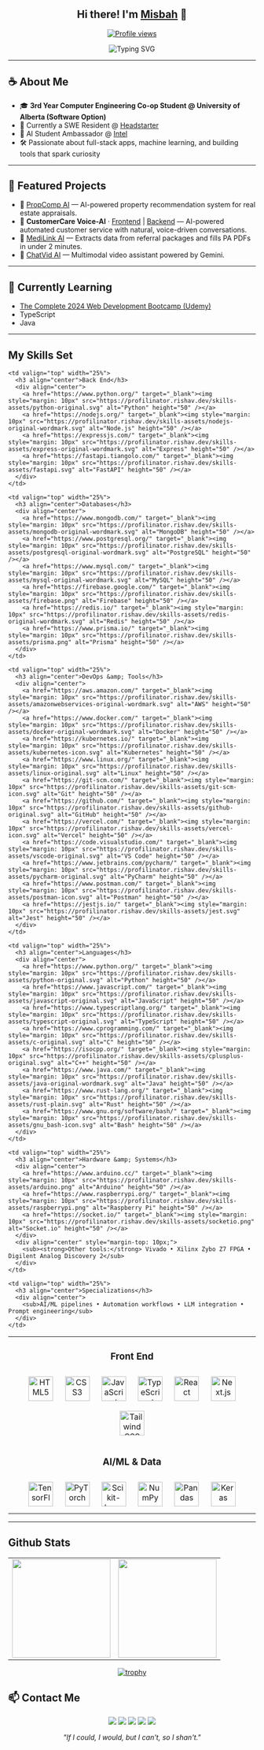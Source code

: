 <!-- Hi there header -->
<h2 align="center">
  Hi there! I'm <a href="https://www.misbahan.com">Misbah</a> 👋
</h2>

<!-- Profile view badge -->
<p align="center">
  <a href="https://github.com/MisbahAN">
    <img src="https://komarev.com/ghpvc/?username=MisbahAN&color=blue" alt="Profile views" />
  </a>
</p>

<!-- Typing animation -->
<p align="center">
  <img src="https://readme-typing-svg.herokuapp.com?font=Fira+Code&duration=3000&pause=500&center=true&vCenter=true&width=435&lines=3rd+Year+Computer+Engineering+Student;Intern+%40+VSF+Holdings;SWE+Resident+%40+Headstarter;AI+Student+Ambassador+%40+Intel" alt="Typing SVG" />
</p>

<hr/>

<h2>☕ About Me</h2>
<ul>
  <li>🎓 <strong>3rd Year Computer Engineering Co-op Student @ University of Alberta (Software Option)</strong></li>
  <li>🧠 Currently a SWE Resident @ <a href="https://headstarter.co/">Headstarter</a></li>
  <li>🤖 AI Student Ambassador @ <a href="https://www.intel.com/">Intel</a></li>
  <li>🛠️ Passionate about full-stack apps, machine learning, and building tools that spark curiosity</li>
</ul>

<hr/>

<h2>🔧 Featured Projects</h2>
<ul>
  <li>🏡 <a href="https://github.com/MisbahAN/PropComp-AI">PropComp AI</a> — AI-powered property recommendation system for real estate appraisals.</li>
  <li>🧠 <strong>CustomerCare Voice-AI</strong> · <a href="https://github.com/MisbahAN/CustomerCare-VoiceAI-Frontend">Frontend</a> | <a href="https://github.com/MisbahAN/CustomerCare-VoiceAI-Backend">Backend</a> — AI-powered automated customer service with natural, voice-driven conversations.</li>
  <li>🏥 <a href="https://github.com/MisbahAN/MediLink-AI">MediLink AI</a> — Extracts data from referral packages and fills PA PDFs in under 2 minutes.</li>
  <li>🎥 <a href="https://github.com/MisbahAN/ChatVid-AI">ChatVid AI</a> — Multimodal video assistant powered by Gemini.</li>
</ul>

<hr/>

<h2>🌱 Currently Learning</h2>
<ul>
  <li><a href="https://www.udemy.com/course/the-complete-web-development-bootcamp/">The Complete 2024 Web Development Bootcamp (Udemy)</a></li>
  <li>TypeScript</li>
  <li>Java</li>
</ul>

<hr/>

<h2>My Skills Set</h2>
<table>
  <tr>
    <td valign="top" width="25%">
      <h3 align="center">Front End</h3>
      <div align="center">
        <a href="https://en.wikipedia.org/wiki/HTML5" target="_blank"><img style="margin: 10px" src="https://profilinator.rishav.dev/skills-assets/html5-original-wordmark.svg" alt="HTML5" height="50" /></a>
        <a href="https://www.w3schools.com/css/" target="_blank"><img style="margin: 10px" src="https://profilinator.rishav.dev/skills-assets/css3-original-wordmark.svg" alt="CSS3" height="50" /></a>
        <a href="https://www.javascript.com/" target="_blank"><img style="margin: 10px" src="https://profilinator.rishav.dev/skills-assets/javascript-original.svg" alt="JavaScript" height="50" /></a>
        <a href="https://www.typescriptlang.org/" target="_blank"><img style="margin: 10px" src="https://profilinator.rishav.dev/skills-assets/typescript-original.svg" alt="TypeScript" height="50" /></a>
        <a href="https://react.dev/" target="_blank"><img style="margin: 10px" src="https://profilinator.rishav.dev/skills-assets/react-original-wordmark.svg" alt="React" height="50" /></a>
        <a href="https://nextjs.org/" target="_blank"><img style="margin: 10px" src="https://profilinator.rishav.dev/skills-assets/nextjs.png" alt="Next.js" height="50" /></a>
        <a href="https://tailwindcss.com/" target="_blank"><img style="margin: 10px" src="https://profilinator.rishav.dev/skills-assets/tailwindcss.svg" alt="Tailwind CSS" height="50" /></a>
      </div>
    </td>

    <td valign="top" width="25%">
      <h3 align="center">Back End</h3>
      <div align="center">
        <a href="https://www.python.org/" target="_blank"><img style="margin: 10px" src="https://profilinator.rishav.dev/skills-assets/python-original.svg" alt="Python" height="50" /></a>
        <a href="https://nodejs.org/" target="_blank"><img style="margin: 10px" src="https://profilinator.rishav.dev/skills-assets/nodejs-original-wordmark.svg" alt="Node.js" height="50" /></a>
        <a href="https://expressjs.com/" target="_blank"><img style="margin: 10px" src="https://profilinator.rishav.dev/skills-assets/express-original-wordmark.svg" alt="Express" height="50" /></a>
        <a href="https://fastapi.tiangolo.com/" target="_blank"><img style="margin: 10px" src="https://profilinator.rishav.dev/skills-assets/fastapi.svg" alt="FastAPI" height="50" /></a>
      </div>
    </td>

    <td valign="top" width="25%">
      <h3 align="center">Databases</h3>
      <div align="center">
        <a href="https://www.mongodb.com/" target="_blank"><img style="margin: 10px" src="https://profilinator.rishav.dev/skills-assets/mongodb-original-wordmark.svg" alt="MongoDB" height="50" /></a>
        <a href="https://www.postgresql.org/" target="_blank"><img style="margin: 10px" src="https://profilinator.rishav.dev/skills-assets/postgresql-original-wordmark.svg" alt="PostgreSQL" height="50" /></a>
        <a href="https://www.mysql.com/" target="_blank"><img style="margin: 10px" src="https://profilinator.rishav.dev/skills-assets/mysql-original-wordmark.svg" alt="MySQL" height="50" /></a>
        <a href="https://firebase.google.com/" target="_blank"><img style="margin: 10px" src="https://profilinator.rishav.dev/skills-assets/firebase.png" alt="Firebase" height="50" /></a>
        <a href="https://redis.io/" target="_blank"><img style="margin: 10px" src="https://profilinator.rishav.dev/skills-assets/redis-original-wordmark.svg" alt="Redis" height="50" /></a>
        <a href="https://www.prisma.io/" target="_blank"><img style="margin: 10px" src="https://profilinator.rishav.dev/skills-assets/prisma.png" alt="Prisma" height="50" /></a>
      </div>
    </td>

    <td valign="top" width="25%">
      <h3 align="center">DevOps &amp; Tools</h3>
      <div align="center">
        <a href="https://aws.amazon.com/" target="_blank"><img style="margin: 10px" src="https://profilinator.rishav.dev/skills-assets/amazonwebservices-original-wordmark.svg" alt="AWS" height="50" /></a>
        <a href="https://www.docker.com/" target="_blank"><img style="margin: 10px" src="https://profilinator.rishav.dev/skills-assets/docker-original-wordmark.svg" alt="Docker" height="50" /></a>
        <a href="https://kubernetes.io/" target="_blank"><img style="margin: 10px" src="https://profilinator.rishav.dev/skills-assets/kubernetes-icon.svg" alt="Kubernetes" height="50" /></a>
        <a href="https://www.linux.org/" target="_blank"><img style="margin: 10px" src="https://profilinator.rishav.dev/skills-assets/linux-original.svg" alt="Linux" height="50" /></a>
        <a href="https://git-scm.com/" target="_blank"><img style="margin: 10px" src="https://profilinator.rishav.dev/skills-assets/git-scm-icon.svg" alt="Git" height="50" /></a>
        <a href="https://github.com/" target="_blank"><img style="margin: 10px" src="https://profilinator.rishav.dev/skills-assets/github-original.svg" alt="GitHub" height="50" /></a>
        <a href="https://vercel.com/" target="_blank"><img style="margin: 10px" src="https://profilinator.rishav.dev/skills-assets/vercel-icon.svg" alt="Vercel" height="50" /></a>
        <a href="https://code.visualstudio.com/" target="_blank"><img style="margin: 10px" src="https://profilinator.rishav.dev/skills-assets/vscode-original.svg" alt="VS Code" height="50" /></a>
        <a href="https://www.jetbrains.com/pycharm/" target="_blank"><img style="margin: 10px" src="https://profilinator.rishav.dev/skills-assets/pycharm-original.svg" alt="PyCharm" height="50" /></a>
        <a href="https://www.postman.com/" target="_blank"><img style="margin: 10px" src="https://profilinator.rishav.dev/skills-assets/postman-icon.svg" alt="Postman" height="50" /></a>
        <a href="https://jestjs.io/" target="_blank"><img style="margin: 10px" src="https://profilinator.rishav.dev/skills-assets/jest.svg" alt="Jest" height="50" /></a>
      </div>
    </td>
  </tr>

  <tr>
    <td valign="top" width="25%">
      <h3 align="center">AI/ML &amp; Data</h3>
      <div align="center">
        <a href="https://www.tensorflow.org/" target="_blank"><img style="margin: 10px" src="https://profilinator.rishav.dev/skills-assets/tensorflow-icon.svg" alt="TensorFlow" height="50" /></a>
        <a href="https://pytorch.org/" target="_blank"><img style="margin: 10px" src="https://profilinator.rishav.dev/skills-assets/pytorch-icon.svg" alt="PyTorch" height="50" /></a>
        <a href="https://scikit-learn.org/" target="_blank"><img style="margin: 10px" src="https://profilinator.rishav.dev/skills-assets/scikit-learn.png" alt="Scikit-learn" height="50" /></a>
        <a href="https://numpy.org/" target="_blank"><img style="margin: 10px" src="https://profilinator.rishav.dev/skills-assets/numpy-original-wordmark.svg" alt="NumPy" height="50" /></a>
        <a href="https://pandas.pydata.org/" target="_blank"><img style="margin: 10px" src="https://profilinator.rishav.dev/skills-assets/pandas-original-wordmark.svg" alt="Pandas" height="50" /></a>
        <a href="https://keras.io/" target="_blank"><img style="margin: 10px" src="https://profilinator.rishav.dev/skills-assets/keras.png" alt="Keras" height="50" /></a>
      </div>
    </td>

    <td valign="top" width="25%">
      <h3 align="center">Languages</h3>
      <div align="center">
        <a href="https://www.python.org/" target="_blank"><img style="margin: 10px" src="https://profilinator.rishav.dev/skills-assets/python-original.svg" alt="Python" height="50" /></a>
        <a href="https://www.javascript.com/" target="_blank"><img style="margin: 10px" src="https://profilinator.rishav.dev/skills-assets/javascript-original.svg" alt="JavaScript" height="50" /></a>
        <a href="https://www.typescriptlang.org/" target="_blank"><img style="margin: 10px" src="https://profilinator.rishav.dev/skills-assets/typescript-original.svg" alt="TypeScript" height="50" /></a>
        <a href="https://www.cprogramming.com/" target="_blank"><img style="margin: 10px" src="https://profilinator.rishav.dev/skills-assets/c-original.svg" alt="C" height="50" /></a>
        <a href="https://isocpp.org/" target="_blank"><img style="margin: 10px" src="https://profilinator.rishav.dev/skills-assets/cplusplus-original.svg" alt="C++" height="50" /></a>
        <a href="https://www.java.com/" target="_blank"><img style="margin: 10px" src="https://profilinator.rishav.dev/skills-assets/java-original-wordmark.svg" alt="Java" height="50" /></a>
        <a href="https://www.rust-lang.org/" target="_blank"><img style="margin: 10px" src="https://profilinator.rishav.dev/skills-assets/rust-plain.svg" alt="Rust" height="50" /></a>
        <a href="https://www.gnu.org/software/bash/" target="_blank"><img style="margin: 10px" src="https://profilinator.rishav.dev/skills-assets/gnu_bash-icon.svg" alt="Bash" height="50" /></a>
      </div>
    </td>

    <td valign="top" width="25%">
      <h3 align="center">Hardware &amp; Systems</h3>
      <div align="center">
        <a href="https://www.arduino.cc/" target="_blank"><img style="margin: 10px" src="https://profilinator.rishav.dev/skills-assets/arduino.png" alt="Arduino" height="50" /></a>
        <a href="https://www.raspberrypi.org/" target="_blank"><img style="margin: 10px" src="https://profilinator.rishav.dev/skills-assets/raspberrypi.png" alt="Raspberry Pi" height="50" /></a>
        <a href="https://socket.io/" target="_blank"><img style="margin: 10px" src="https://profilinator.rishav.dev/skills-assets/socketio.png" alt="Socket.io" height="50" /></a>
      </div>
      <div align="center" style="margin-top: 10px;">
        <sub><strong>Other tools:</strong> Vivado • Xilinx Zybo Z7 FPGA • Digilent Analog Discovery 2</sub>
      </div>
    </td>

    <td valign="top" width="25%">
      <h3 align="center">Specializations</h3>
      <div align="center">
        <sub>AI/ML pipelines • Automation workflows • LLM integration • Prompt engineering</sub>
      </div>
    </td>
  </tr>
</table>

<hr/>

<h2>Github Stats</h2>
<table>
  <tr>
    <td>
      <img src="https://github-readme-stats.vercel.app/api?username=MisbahAN&show_icons=true&theme=material-palenight&hide_border=true&bg_color=00000000" height="200" />
    </td>
    <td>
      <img src="https://github-readme-stats.vercel.app/api/top-langs/?username=MisbahAN&layout=compact&theme=material-palenight&hide_border=true&bg_color=00000000" height="200" />
    </td>
  </tr>
</table>

<p align="center">
  <a href="https://github.com/ryo-ma/github-profile-trophy">
    <img src="https://github-profile-trophy.vercel.app/?username=MisbahAN&theme=onedark" alt="trophy" />
  </a>
</p>

<h2>📫 Contact Me</h2>
<p align="center">
  <a href="mailto:misbahahmed2005@gmail.com"><img src="https://img.shields.io/badge/Gmail-D14836?style=for-the-badge&logo=gmail&logoColor=white" /></a>
  <a href="https://www.linkedin.com/in/misbahan/"><img src="https://img.shields.io/badge/LinkedIn-0077B5?style=for-the-badge&logo=linkedin&logoColor=white" /></a>
  <a href="https://github.com/MisbahAN"><img src="https://img.shields.io/badge/GitHub-000?style=for-the-badge&logo=github&logoColor=white" /></a>
  <a href="https://leetcode.com/u/MisbahAN/"><img src="https://img.shields.io/badge/LeetCode-FFA116?style=for-the-badge&logo=leetcode&logoColor=white" /></a>
  <a href="https://www.misbahan.com"><img src="https://img.shields.io/badge/Portfolio-24292e?style=for-the-badge&logo=vercel&logoColor=white" /></a>
</p>

<p align="center"><i>"If I could, I would, but I can't, so I shan't."</i></p>

